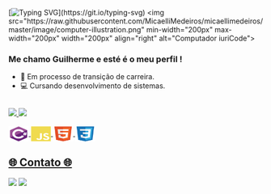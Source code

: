 [![Typing SVG](https://readme-typing-svg.demolab.com?font=Fira+Code&size=30&duration=4000&color=FFE300&width=630&lines=Ol%C3%A1+dev%2C+seja+bem-vindo!)](https://git.io/typing-svg)
<img src="https://raw.githubusercontent.com/MicaelliMedeiros/micaellimedeiros/master/image/computer-illustration.png" min-width="200px" max-width="200px" width="200px" align="right" alt="Computador iuriCode">

### Me chamo Guilherme e esté é o meu perfil !


- 💼 Em processo de transição de carreira.
- 💻 Cursando desenvolvimento de sistemas.


##



<div>
  <a href="https://github.com/Guidcampos">
  <img height="180em" src="https://github-readme-stats.vercel.app/api?username=Guidcampos&show_icons=true&theme=highcontrast&include_all_commits=true&count_private=true"/>
  <img height="180em" src="https://github-readme-stats.vercel.app/api/top-langs/?username=Guidcampos&layout=compact&langs_count=16&theme=highcontrast"/>
</div>
<div style="display: inline_block"><br>
   <img align="center" alt="Csharp" height="30" width="40" src="https://raw.githubusercontent.com/devicons/devicon/master/icons/csharp/csharp-original.svg">
   <img align="center" alt="Js" height="30" width="40" src="https://raw.githubusercontent.com/devicons/devicon/master/icons/javascript/javascript-plain.svg"> 
   <img align="center" alt="HTML" height="30" width="40" src="https://raw.githubusercontent.com/devicons/devicon/master/icons/html5/html5-original.svg">
   <img align="center" alt="CSS" height="30" width="40" src="https://raw.githubusercontent.com/devicons/devicon/master/icons/css3/css3-original.svg"> 
</div>

##

<div> 
   <h2>🌐 Contato 🌐</h2> 
  <a href="https://www.linkedin.com/in/guidcampos/" target="_blank"><img src="https://img.shields.io/badge/-LinkedIn-%230077B5?style=for-the-badge&logo=linkedin&logoColor=white" target="_blank"></a> 
    <a href="https://www.instagram.com/guidcampos/" target="_blank"><img src="https://img.shields.io/badge/-Instagram-%23E4405F?style=for-the-badge&logo=instagram&logoColor=white" target="_blank"></a>

</div>

##  
  

##  
